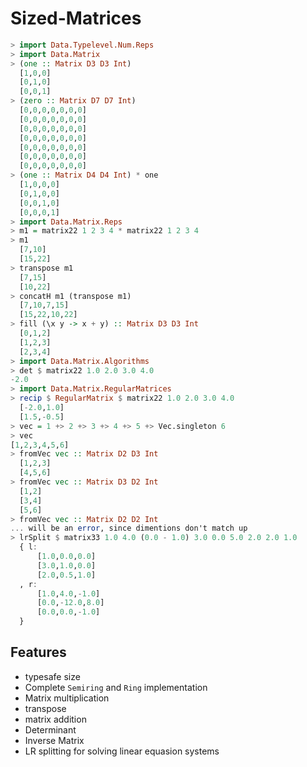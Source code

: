 Sized-Matrices
====

```purescript
> import Data.Typelevel.Num.Reps
> import Data.Matrix
> (one :: Matrix D3 D3 Int)
  [1,0,0]
  [0,1,0]
  [0,0,1]
> (zero :: Matrix D7 D7 Int)
  [0,0,0,0,0,0,0]
  [0,0,0,0,0,0,0]
  [0,0,0,0,0,0,0]
  [0,0,0,0,0,0,0]
  [0,0,0,0,0,0,0]
  [0,0,0,0,0,0,0]
  [0,0,0,0,0,0,0]
> (one :: Matrix D4 D4 Int) * one
  [1,0,0,0]
  [0,1,0,0]
  [0,0,1,0]
  [0,0,0,1]
> import Data.Matrix.Reps
> m1 = matrix22 1 2 3 4 * matrix22 1 2 3 4 
> m1
  [7,10]
  [15,22]
> transpose m1
  [7,15]
  [10,22]
> concatH m1 (transpose m1)
  [7,10,7,15]
  [15,22,10,22]
> fill (\x y -> x + y) :: Matrix D3 D3 Int
  [0,1,2]
  [1,2,3]
  [2,3,4]
> import Data.Matrix.Algorithms
> det $ matrix22 1.0 2.0 3.0 4.0
-2.0
> import Data.Matrix.RegularMatrices
> recip $ RegularMatrix $ matrix22 1.0 2.0 3.0 4.0
  [-2.0,1.0]
  [1.5,-0.5]
> vec = 1 +> 2 +> 3 +> 4 +> 5 +> Vec.singleton 6
> vec
[1,2,3,4,5,6]
> fromVec vec :: Matrix D2 D3 Int
  [1,2,3]
  [4,5,6]
> fromVec vec :: Matrix D3 D2 Int
  [1,2]
  [3,4]
  [5,6]
> fromVec vec :: Matrix D2 D2 Int
... will be an error, since dimentions don't match up
> lrSplit $ matrix33 1.0 4.0 (0.0 - 1.0) 3.0 0.0 5.0 2.0 2.0 1.0
  { l:
      [1.0,0.0,0.0]
      [3.0,1.0,0.0]
      [2.0,0.5,1.0]
  , r:
      [1.0,4.0,-1.0]
      [0.0,-12.0,8.0]
      [0.0,0.0,-1.0]
  }
```

Features
-- 

- typesafe size
- Complete `Semiring` and `Ring` implementation
- Matrix multiplication
- transpose
- matrix addition
- Determinant
- Inverse Matrix
- LR splitting for solving linear equasion systems